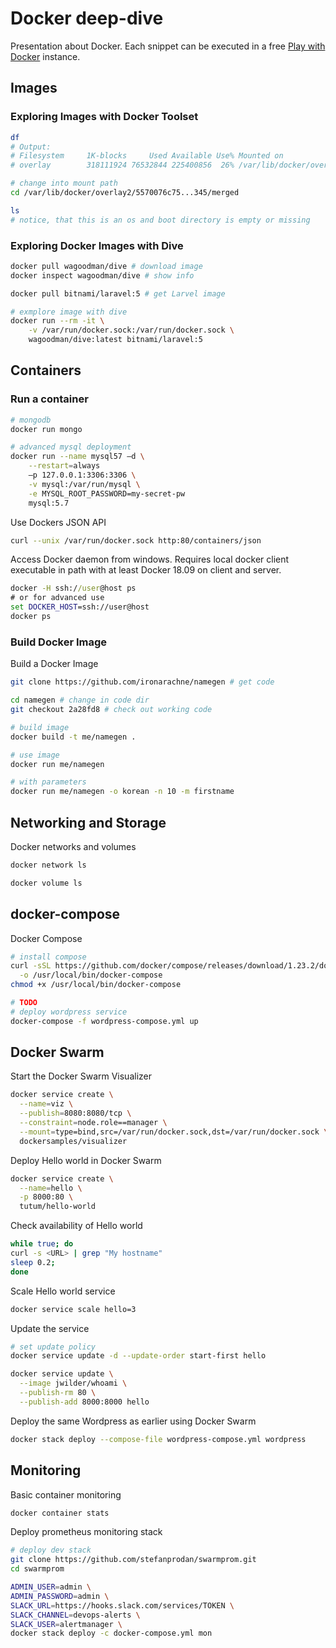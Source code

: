 # Docker deep-dive
Presentation about Docker.
Each snippet can be executed in a free [Play with Docker](https://labs.play-with-docker.com/) instance.

## Images
### Exploring Images with Docker Toolset
```bash
df
# Output:
# Filesystem     1K-blocks     Used Available Use% Mounted on
# overlay        318111924 76532844 225400856  26% /var/lib/docker/overlay2/5570076c75...345/merged

# change into mount path
cd /var/lib/docker/overlay2/5570076c75...345/merged

ls
# notice, that this is an os and boot directory is empty or missing
```

### Exploring Docker Images with Dive
```bash
docker pull wagoodman/dive # download image
docker inspect wagoodman/dive # show info

docker pull bitnami/laravel:5 # get Larvel image

# exmplore image with dive
docker run --rm -it \
    -v /var/run/docker.sock:/var/run/docker.sock \
    wagoodman/dive:latest bitnami/laravel:5
```

## Containers
### Run a container
```bash
# mongodb
docker run mongo

# advanced mysql deployment
docker run --name mysql57 –d \
	--restart=always
	–p 127.0.0.1:3306:3306 \
	-v mysql:/var/run/mysql \
	-e MYSQL_ROOT_PASSWORD=my-secret-pw
	mysql:5.7
```

Use Dockers JSON API
```bash
curl --unix /var/run/docker.sock http:80/containers/json
```
Access Docker daemon from windows. Requires local docker client executable in path with at least Docker 18.09 on client and server.
```bat
docker -H ssh://user@host ps
# or for advanced use
set DOCKER_HOST=ssh://user@host
docker ps
```

### Build Docker Image
Build a Docker Image
```bash
git clone https://github.com/ironarachne/namegen # get code

cd namegen # change in code dir
git checkout 2a28fd8 # check out working code

# build image
docker build -t me/namegen .

# use image
docker run me/namegen

# with parameters
docker run me/namegen -o korean -n 10 -m firstname
```

## Networking and Storage
Docker networks and volumes
```bash
docker network ls

docker volume ls
```

## docker-compose
Docker Compose
```bash
# install compose
curl -sSL https://github.com/docker/compose/releases/download/1.23.2/docker-compose-`uname -s`-`uname -m` \
  -o /usr/local/bin/docker-compose
chmod +x /usr/local/bin/docker-compose

# TODO
# deploy wordpress service
docker-compose -f wordpress-compose.yml up
```

## Docker Swarm
Start the Docker Swarm Visualizer 
```bash
docker service create \
  --name=viz \
  --publish=8080:8080/tcp \
  --constraint=node.role==manager \
  --mount=type=bind,src=/var/run/docker.sock,dst=/var/run/docker.sock \
  dockersamples/visualizer
```

Deploy Hello world in Docker Swarm
```bash
docker service create \
  --name=hello \
  -p 8000:80 \
  tutum/hello-world
```

Check availability of Hello world
```bash
while true; do
curl -s <URL> | grep "My hostname"
sleep 0.2;
done
```

Scale Hello world service
```bash
docker service scale hello=3
```

Update the service
```bash
# set update policy
docker service update -d --update-order start-first hello

docker service update \
  --image jwilder/whoami \
  --publish-rm 80 \
  --publish-add 8000:8000 hello
```

Deploy the same Wordpress as earlier using Docker Swarm
```bash
docker stack deploy --compose-file wordpress-compose.yml wordpress
```

## Monitoring
Basic container monitoring
```bash
docker container stats
```

Deploy prometheus monitoring stack
```bash
# deploy dev stack
git clone https://github.com/stefanprodan/swarmprom.git
cd swarmprom

ADMIN_USER=admin \
ADMIN_PASSWORD=admin \
SLACK_URL=https://hooks.slack.com/services/TOKEN \
SLACK_CHANNEL=devops-alerts \
SLACK_USER=alertmanager \
docker stack deploy -c docker-compose.yml mon
```
